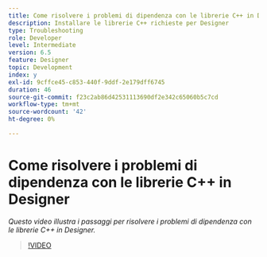 ```yaml
---
title: Come risolvere i problemi di dipendenza con le librerie C++ in Designer
description: Installare le librerie C++ richieste per Designer
type: Troubleshooting
role: Developer
level: Intermediate
version: 6.5
feature: Designer
topic: Development
index: y
exl-id: 9cffce45-c853-440f-9ddf-2e179dff6745
duration: 46
source-git-commit: f23c2ab86d42531113690df2e342c65060b5c7cd
workflow-type: tm+mt
source-wordcount: '42'
ht-degree: 0%

---
```


# Come risolvere i problemi di dipendenza con le librerie C++ in Designer

*Questo video illustra i passaggi per risolvere i problemi di dipendenza con le librerie C++ in Designer.*

>[!VIDEO](https://video.tv.adobe.com/v/335576?quality=12&learn=on)
